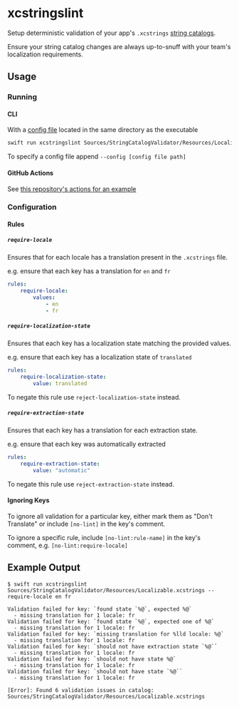 # xcstringslint

Setup deterministic validation of your app's `.xcstrings` [string catalogs](https://developer.apple.com/documentation/xcode/localizing-and-varying-text-with-a-string-catalog).

Ensure your string catalog changes are always up-to-snuff with your team's localization requirements.

## Usage

### Running
#### CLI

With a [config file](.xcstringslint.yaml) located in the same directory as the executable

```bash
swift run xcstringslint Sources/StringCatalogValidator/Resources/Localizable.xcstrings
```

To specify a config file append `--config [config file path]`

#### GitHub Actions

See [this repository's actions for an example](.github/workflows/lint.yaml)

### Configuration

#### Rules

##### `require-locale`

Ensures that for each locale has a translation present in the `.xcstrings` file.

e.g. ensure that each key has a translation for `en` and `fr`
```yaml
rules:
    require-locale:
        values:
            - en
            - fr
```

##### `require-localization-state`

Ensures that each key has a localization state matching the provided values.

e.g. ensure that each key has a localization state of `translated`
```yaml
rules:
    require-localization-state:
        value: translated
```

To negate this rule use `reject-localization-state` instead.

##### `require-extraction-state`

Ensures that each key has a translation for each extraction state.

e.g. ensure that each key was automatically extracted
```yaml
rules:
    require-extraction-state:
        value: "automatic"
```

To negate this rule use `reject-extraction-state` instead.

#### Ignoring Keys

To ignore all validation for a particular key, either mark them as "Don't Translate" or include `[no-lint]` in the key's comment.

To ignore a specific rule, include `[no-lint:rule-name]` in the key's comment, e.g. `[no-lint:require-locale]`

## Example Output

```
$ swift run xcstringslint Sources/StringCatalogValidator/Resources/Localizable.xcstrings --require-locale en fr

Validation failed for key: `found state `%@`, expected %@`
  - missing translation for 1 locale: fr
Validation failed for key: `found state `%@`, expected one of %@`
  - missing translation for 1 locale: fr
Validation failed for key: `missing translation for %lld locale: %@`
  - missing translation for 1 locale: fr
Validation failed for key: `should not have extraction state `%@``
  - missing translation for 1 locale: fr
Validation failed for key: `should not have state %@`
  - missing translation for 1 locale: fr
Validation failed for key: `should not have state `%@``
  - missing translation for 1 locale: fr

[Error]: Found 6 validation issues in catalog: Sources/StringCatalogValidator/Resources/Localizable.xcstrings
```
